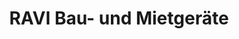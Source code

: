 ---
title: "RAVI Bau- und Mietgeräte"
url: /grossroehrsdorf/ravi-bau-und-mietgeraete/
shop: Mieten
---